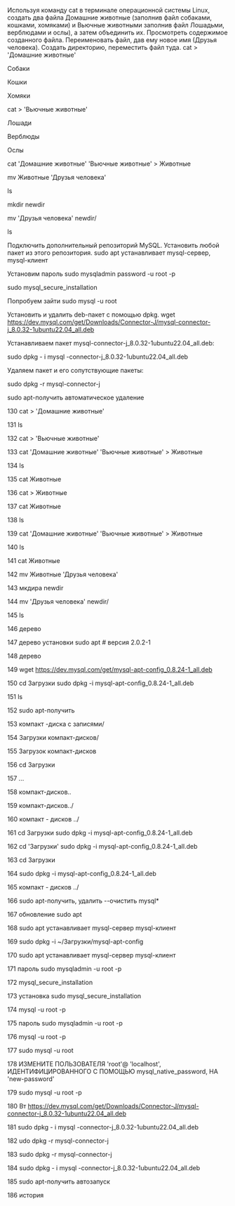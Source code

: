 Используя команду cat в терминале операционной системы Linux, создать два файла Домашние животные (заполнив файл собаками, кошками, хомяками) и Вьючные животными заполнив файл Лошадьми, верблюдами и ослы), а затем объединить их. Просмотреть содержимое созданного файла. Переименовать файл, дав ему новое имя (Друзья человека).
Создать директорию, переместить файл туда.
cat > 'Домашние животные'

Собаки

Кошки

Хомяки

cat > 'Вьючные животные'

Лошади

Верблюды

Ослы

cat 'Домашние животные' 'Вьючные животные' > Животные

mv Животные 'Друзья человека'

ls

mkdir newdir

mv 'Друзья человека' newdir/

ls

Подключить дополнительный репозиторий MySQL. Установить любой пакет из этого репозитория.
sudo apt устанавливает mysql-сервер, mysql-клиент

Установим пароль sudo mysqladmin password -u root -p

sudo mysql_secure_installation

Попробуем зайти sudo mysql -u root

Установить и удалить deb-пакет с помощью dpkg.
wget https://dev.mysql.com/get/Downloads/Connector-J/mysql-connector-j_8.0.32-1ubuntu22.04_all.deb

Устанавливаем пакет mysql-connector-j_8.0.32-1ubuntu22.04_all.deb:

sudo dpkg - i mysql -connector-j_8.0.32-1ubuntu22.04_all.deb

Удаляем пакет и его сопутствующие пакеты:

sudo dpkg -r mysql-connector-j

sudo apt-получить автоматическое удаление

130 cat > 'Домашние животные'

131 ls

132 cat > 'Вьючные животные'

133 cat 'Домашние животные' 'Вьючные животные' > Животные

134 ls

135 cat Животные

136 cat > Животные

137 cat Животные

138 ls

139 cat 'Домашние животные' 'Вьючные животные' > Животные

140 ls

141 cat Животные

142 mv Животные 'Друзья человека'

143 мкдира newdir

144 mv 'Друзья человека' newdir/

145 ls

146 дерево

147 дерево установки sudo apt # версия 2.0.2-1

148 дерево

149 wget https://dev.mysql.com/get/mysql-apt-config_0.8.24-1_all.deb

150 cd Загрузки sudo dpkg -i mysql-apt-config_0.8.24-1_all.deb

151 ls

152 sudo apt-получить

153 компакт -диска с записями/

154 Загрузки компакт-дисков/

155 Загрузок компакт-дисков

156 cd Загрузки

157 ...

158 компакт-дисков..

159 компакт-дисков../

160 компакт - дисков ../

161 cd Загрузки sudo dpkg -i mysql-apt-config_0.8.24-1_all.deb

162 cd 'Загрузки' sudo dpkg -i mysql-apt-config_0.8.24-1_all.deb

163 cd Загрузки

164 sudo dpkg -i mysql-apt-config_0.8.24-1_all.deb

165 компакт - дисков ../

166 sudo apt-получить, удалить --очистить mysql*

167 обновление sudo apt

168 sudo apt устанавливает mysql-сервер mysql-клиент

169 sudo dpkg -i ~/Загрузки/mysql-apt-config

170 sudo apt устанавливает mysql-сервер mysql-клиент

171 пароль sudo mysqladmin -u root -p

172 mysql_secure_installation

173 установка sudo mysql_secure_installation

174 mysql -u root -p

175 пароль sudo mysqladmin -u root -p

176 mysql -u root -p

177 sudo mysql -u root

178 ИЗМЕНИТЕ ПОЛЬЗОВАТЕЛЯ 'root'@ 'localhost', ИДЕНТИФИЦИРОВАННОГО С ПОМОЩЬЮ mysql_native_password, НА 'new-password'

179 sudo mysql -u root -p

180 Вт https://dev.mysql.com/get/Downloads/Connector-J/mysql-connector-j_8.0.32-1ubuntu22.04_all.deb

181 sudo dpkg - i mysql -connector-j_8.0.32-1ubuntu22.04_all.deb

182 udo dpkg -r mysql-connector-j

183 sudo dpkg -r mysql-connector-j

184 sudo dpkg - i mysql -connector-j_8.0.32-1ubuntu22.04_all.deb

185 sudo apt-получить автозапуск

186 история
